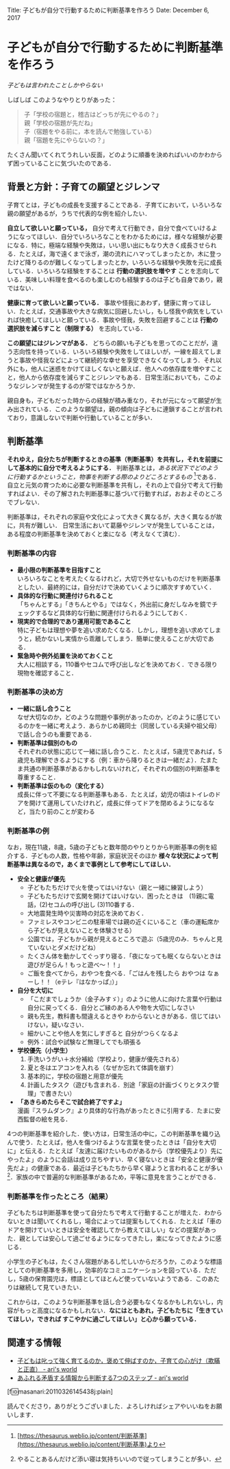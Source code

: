 Title: 子どもが自分で行動するために判断基準を作ろう
Date: December 6, 2017

# 子どもが自分で行動するために判断基準を作ろう
*子どもは言われたことしかやらない*

しばしば このようなやりとりがあった：

> 子「学校の宿題と，稽古はどっちが先にやるの？」  
> 親「学校の宿題が先だね」  
> 子（宿題をやる前に，本を読んで勉強している）  
> 親「宿題を先にやらないの？」  

たくさん聞いてくれてうれしい反面，どのように順番を決めればいいのかわからず困っていることに気づいたのである．

## 背景と方針：子育ての願望とジレンマ

子育てとは，子どもの成長を支援することである．子育てにおいて，いろいろな親の願望があるが，うちで代表的な例を紹介したい．

**自立して欲しいと願っている，**
自分で考えて行動でき，自分で食べていけるようになってほしい．自分でいろいろなことをわかるためには，様々な経験が必要になる．特に，極端な経験や失敗は，いい思い出にもなり大きく成長させられる．たとえば，海で遠くまで泳ぎ，潮の流れにハマってしまったとか，木に登ったけど降りるのが難しくなってしまったとか，いろいろな経験や失敗を元に成長している．いろいろな経験をすることは **行動の選択肢を増やす** ことを志向している．美味しい料理を食べるのも楽しむのも経験するのは子ども自身であり，親ではない．

**健康に育って欲しいと願っている．**
事故や怪我にあわず，健康に育ってほしい．たとえば，交通事故や大きな病気に回避したいし，もし怪我や病気をしていれば快癒してほしいと願っている．事故や怪我，失敗を回避することは **行動の選択肢を減らすこと（制限する）** を志向している．

**この願望にはジレンマがある．**
どちらの願いも子どもを思ってのことだが，違う志向性を持っている．いろいろ経験や失敗をしてほしいが，一線を超えてしまうと事故や怪我などによって継続的な幸せを享受できなくなってしまう．それ以外にも，他人に迷惑をかけてほしくないと願えば．他人への依存度を増やすことと，他人から依存度を減らすことジレンマもある．日常生活においても，このようなジレンマが発生するのが常ではなかろうか．

親自身も，子どもだった時からの経験が積み重なり，それが元になって願望が生み出されている．このような願望は，親の傾向は子どもに連鎖することが言われており，意識しないで判断や行動していることが多い．


## 判断基準

**それゆえ，自分たちが判断するときの基準（判断基準）を共有し，それを前提にして基本的に自分で考えるようにする．**
判断基準とは，*ある状況下でどのように行動するかということ，物事を判断する際のよりどころとするもの* [^criterion]である．自立と元気の育つために必要な判断基準を共有し，それの上で自分で考えて行動すればよい．その了解された判断基準に基づいて行動すれば，おおよそのところでブレない．

[^criterion]: [https://thesaurus.weblio.jp/content/判断基準](https://thesaurus.weblio.jp/content/判断基準)より

判断基準は，それぞれの家庭や文化によって大きく異なるが，大きく異なるが故に，共有が難しい．
日常生活において葛藤やジレンマが発生していることは，ある程度の判断基準を決めておくと楽になる（考えなくて済む）．

### 判断基準の内容

- **最小限の判断基準を目指すこと**  
	いろいろなことを考えたくなるけれど，大切で外せないものだけを判断基準としたい．最終的には，自分だけで決めていくように順次すすめていく．
- **具体的な行動に関連付けられること**  
	「ちゃんとする」「きちんとやる」ではなく，外出前に身だしなみを鏡でチェックするなど具体的な行動に関連付けられるようにしておく．
- **現実的で合理的であり運用可能であること**  
	特に子どもは理想や夢を追い求めたくなる．しかし，理想を追い求めてしまうと，続かないし実情から乖離してしまう．簡単に使えることが大切である．
- **緊急時や例外処置を決めておくこと**  
	大人に相談する，110番やセコムで呼び出しなどを決めておく．できる限り現物を確認すること．



### 判断基準の決め方

- **一緒に話し合うこと**  
	なぜ大切なのか，どのような問題や事例があったのか，どのように感じているのかを一緒に考えよう．あらかじめ親同士（同居している夫婦や祖父母）で話し合うのも重要である．
- **判断基準は個別のもの**  
	それぞれの状態に応じて一緒に話し合うこと．たとえば，5歳児であれば，5歳児も理解できるようにする（例：車から降りるときは一緒だよ）．たまたま共通の判断基準があるかもしれないけれど，それぞれの個別の判断基準を尊重すること．
- **判断基準は仮のもの（変化する）**  
	成長に伴って不要になる判断基準もある．たとえば，幼児の頃はトイレのドアを開けて運用していたけれど，成長に伴ってドアを閉めるようになるなど，当たり前のことが変わる


### 判断基準の例
なお，現在11歳，8歳，5歳の子どもと数年間のやりとりから判断基準の例を紹介する．子どもの人数，性格や年齢，家庭状況そのほか **様々な状況によって判断基準は異なるので，あくまで事例として参考にしてほしい．**

- **安全と健康が優先**
	- 子どもたちだけで火を使ってはいけない（親と一緒に練習しよう）
	- 子どもたちだけで玄関を開けてはいけない．困ったときは　(1)親に電話，(2)セコムの呼び出し (3)110番する．
	- 大地震発生時や災害時の対応を決めておく．
	- ファミレスやコンビニの駐車場では親の近くにいること（車の運転席から子どもが見えないことを体験させる）
	- 公園では，子どもから親が見えるところで遊ぶ（5歳児のみ．ちゃんと見ていないとダメだけどね）
	- たくさん体を動かしてぐっすり寝る．「夜になっても眠くならないときは遊びが足らん！もっと遊べ〜！！」
	- ご飯を食べてから，おやつを食べる．「ごはんを残したら おやつは なぁーし！！（eテレ『はなかっぱ』）」
- **自分を大切に**
	- 「こだまでしょうか（金子みすゞ）」のように他人に向けた言葉や行動は自分に戻ってくる．自分とご縁のある人や物を大切にしなさい
	- 親も先生，教科書も間違えるときや わからないときがある．信じてはいけない，疑いなさい．
	- 細かいことや他人を気にしすぎると 自分がつらくなるよ
	- 例外：試合や試験など無理してでも頑張る
- **学校優先（小学生）**
	1. 手洗いうがい＋水分補給（学校より，健康が優先される）
	2. 夏と冬はエアコンを入れる（なぜか忘れて体調を崩す）
	3. 基本的に，学校の宿題と用意が優先
	4. 計画したタスク（遊びも含まれる．別途「家庭の計画づくりとタスク管理」で書きたい）
- **「あきらめたらそこで試合終了ですよ」**  
	漫画『スラムダンク』より具体的な行為があったときに引用する．たまに安西監督の絵を見る．

4つの判断基準を紹介した．使い方は，日常生活の中に，この判断基準を織り込んで使う．たとえば，他人を傷つけるような言葉を使ったときは「自分を大切に」と伝える．たとえば「友達に届けたいものがあるから（学校優先より）先にやったよ」のように会話は成り立ちやすい．早く寝ないときは「安全と健康が優先だよ」の健康である．最近は子どもたちから早く寝ようと言われることが多い[^sleep]．家族の中で普遍的な判断基準があるため，平等に意見を言うことができる．

[^sleep]: やることあるんだけど添い寝は気持ちいいので従ってしまうことが多い．



### 判断基準を作ったところ（結果）
子どもたちは判断基準を使って自分たちで考えて行動することが増えた．わからないときは聞いてくれるし，場合によっては提案もしてくれる．たとえば「車のドアを開けていいときは安全を確認してから教えてほしい」などの提案があった．親としては安心して過ごせるようになってきたし，楽になってきたように感じる．

小学生の子どもは，たくさん宿題があるし忙しいからだろうか，このような標語としての判断基準を多用し，効率的なコミュニケーションを図っている．ただし，5歳の保育園児は，標語としてほとんど使っていないようである．このあたりは継続して見ていきたい．

これからは，このような判断基準を話し合う必要もなくなるかもしれないし，内容がもっと高度になるかもしれない．**なにはともあれ，子どもたちに「生きていてほしい，できれば すこやかに過ごしてほしい」と心から願っている．**


## 関連する情報
- [子どもは叱って強く育てるのか，褒めて伸ばすのか，子育ての心がけ（欺瞞と正直） - ari's world](http://motohasi.hatenablog.com/entry/2017/12/10/231241)
- [あふれる矛盾する情報から判断する7つのステップ - ari's world](http://motohasi.hatenablog.com/entry/2013/11/27/064751)

[f:id:masanari:20110326145438j:plain]

読んでくださり，ありがとうございました．よろしければシェアやいいねをお願いします．
